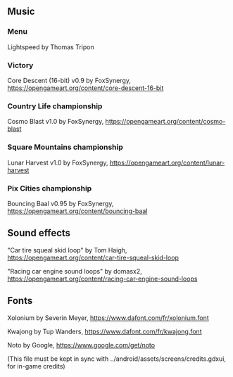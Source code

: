 ## Music

### Menu

Lightspeed by Thomas Tripon

### Victory

Core Descent (16-bit) v0.9 by FoxSynergy, <https://opengameart.org/content/core-descent-16-bit>

### Country Life championship

Cosmo Blast v1.0 by FoxSynergy, <https://opengameart.org/content/cosmo-blast>

### Square Mountains championship

Lunar Harvest v1.0 by FoxSynergy, <https://opengameart.org/content/lunar-harvest>

### Pix Cities championship

Bouncing Baal v0.95 by FoxSynergy, <https://opengameart.org/content/bouncing-baal>

## Sound effects

"Car tire squeal skid loop" by Tom Haigh, <https://opengameart.org/content/car-tire-squeal-skid-loop>

"Racing car engine sound loops" by domasx2, <https://opengameart.org/content/racing-car-engine-sound-loops>

## Fonts

Xolonium by Severin Meyer, <https://www.dafont.com/fr/xolonium.font>

Kwajong by Tup Wanders, <https://www.dafont.com/fr/kwajong.font>

Noto by Google, <https://www.google.com/get/noto>

(This file must be kept in sync with ../android/assets/screens/credits.gdxui, for in-game credits)
